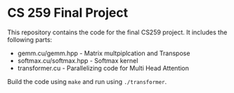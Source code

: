 # CS 259 Final Project

This repository contains the code for the final CS259 project. It includes the following parts:
- gemm.cu/gemm.hpp - Matrix multpiplcation and Transpose
- softmax.cu/softmax.hpp - Softmax kernel
- transformer.cu - Parallelizing code for Multi Head Attention

Build the code using `make` and run using `./transformer`.